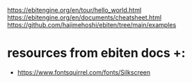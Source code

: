 https://ebitengine.org/en/tour/hello_world.html
https://ebitengine.org/en/documents/cheatsheet.html
https://github.com/hajimehoshi/ebiten/tree/main/examples


# resources from ebiten docs +:
- https://www.fontsquirrel.com/fonts/Silkscreen
